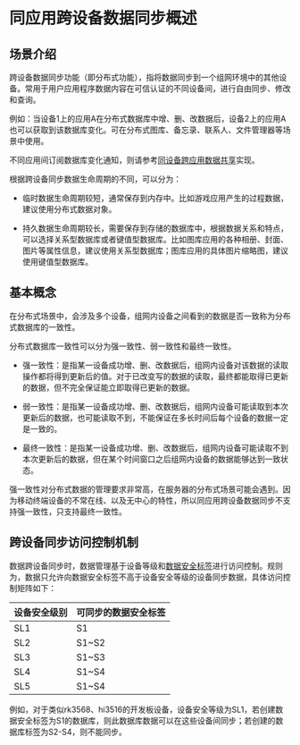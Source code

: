 # 同应用跨设备数据同步概述


## 场景介绍

跨设备数据同步功能（即分布式功能），指将数据同步到一个组网环境中的其他设备。常用于用户应用程序数据内容在可信认证的不同设备间，进行自由同步、修改和查询。

例如：当设备1上的应用A在分布式数据库中增、删、改数据后，设备2上的应用A也可以获取到该数据库变化。可在分布式图库、备忘录、联系人、文件管理器等场景中使用。

不同应用间订阅数据库变化通知，则请参考[同设备跨应用数据共享](share-device-data-across-apps-overview.md)实现。

根据跨设备同步数据生命周期的不同，可以分为：

- 临时数据生命周期较短，通常保存到内存中。比如游戏应用产生的过程数据，建议使用分布式数据对象。

- 持久数据生命周期较长，需要保存到存储的数据库中，根据数据关系和特点，可以选择关系型数据库或者键值型数据库。比如图库应用的各种相册、封面、图片等属性信息，建议使用关系型数据库；图库应用的具体图片缩略图，建议使用键值型数据库。


## 基本概念

在分布式场景中，会涉及多个设备，组网内设备之间看到的数据是否一致称为分布式数据库的一致性。


分布式数据库一致性可以分为强一致性、弱一致性和最终一致性。


- 强一致性：是指某一设备成功增、删、改数据后，组网内设备对该数据的读取操作都将得到更新后的值。对于已改变写的数据的读取，最终都能取得已更新的数据，但不完全保证能立即取得已更新的数据。

- 弱一致性：是指某一设备成功增、删、改数据后，组网内设备可能读取到本次更新后的数据，也可能读取不到，不能保证在多长时间后每个设备的数据一定是一致的。

- 最终一致性：是指某一设备成功增、删、改数据后，组网内设备可能读取不到本次更新后的数据，但在某个时间窗口之后组网内设备的数据能够达到一致状态。


强一致性对分布式数据的管理要求非常高，在服务器的分布式场景可能会遇到。因为移动终端设备的不常在线、以及无中心的特性，所以同应用跨设备数据同步不支持强一致性，只支持最终一致性。


## 跨设备同步访问控制机制

数据跨设备同步时，数据管理基于设备等级和[数据安全标签](access-control-by-device-and-data-level.md#数据安全标签)进行访问控制。规则为，数据只允许向数据安全标签不高于设备安全等级的设备同步数据，具体访问控制矩阵如下：

|设备安全级别|可同步的数据安全标签|
|---|---|
|SL1|S1|
|SL2|S1~S2|
|SL3|S1~S3|
|SL4|S1~S4|
|SL5|S1~S4| 

例如，对于类似rk3568、hi3516的开发板设备，设备安全等级为SL1，若创建数据安全标签为S1的数据库，则此数据库数据可以在这些设备间同步；若创建的数据库标签为S2-S4，则不能同步。
